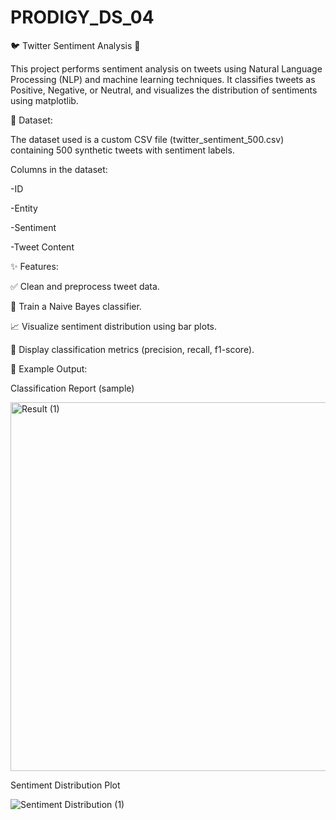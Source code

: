 # PRODIGY_DS_04

🐦 Twitter Sentiment Analysis 🚀

This project performs sentiment analysis on tweets using Natural Language Processing (NLP) and machine learning techniques. It classifies tweets as Positive, Negative, or Neutral, and visualizes the distribution of sentiments using matplotlib.

📂 Dataset:

The dataset used is a custom CSV file (twitter_sentiment_500.csv) containing 500 synthetic tweets with sentiment labels.

Columns in the dataset:

-ID

-Entity

-Sentiment

-Tweet Content

✨ Features:

✅ Clean and preprocess tweet data.

🧠 Train a Naive Bayes classifier.

📈 Visualize sentiment distribution using bar plots.

📃 Display classification metrics (precision, recall, f1-score).

🧪 Example Output:

Classification Report (sample)

<img width="590" alt="Result (1)" src="https://github.com/user-attachments/assets/f9f9cbf3-7784-4bce-80a3-6c7c966f7db1" />

Sentiment Distribution Plot

![Sentiment Distribution (1)](https://github.com/user-attachments/assets/ad7e7341-2b05-48d1-93c8-627b239684da)



